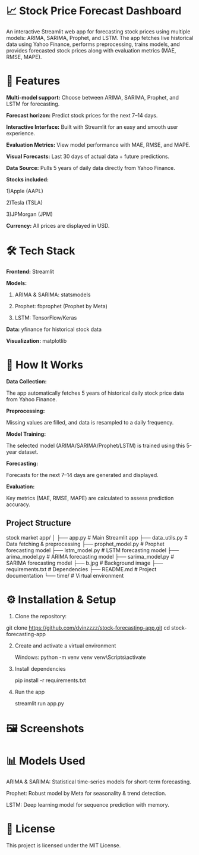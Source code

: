 # 📈 Stock Price Forecast Dashboard
An interactive Streamlit web app for forecasting stock prices using multiple models: ARIMA, SARIMA, Prophet, and LSTM.
The app fetches live historical data using Yahoo Finance, performs preprocessing, trains models, and provides forecasted stock prices along with evaluation metrics (MAE, RMSE, MAPE).

# 🚀 Features
**Multi-model support:** Choose between ARIMA, SARIMA, Prophet, and LSTM for forecasting.

**Forecast horizon:** Predict stock prices for the next 7–14 days.

**Interactive Interface:** Built with Streamlit for an easy and smooth user experience.

**Evaluation Metrics:** View model performance with MAE, RMSE, and MAPE.

**Visual Forecasts:** Last 30 days of actual data + future predictions.

**Data Source:** Pulls 5 years of daily data directly from Yahoo Finance.

**Stocks included:**

1)Apple (AAPL)

2)Tesla (TSLA)

3)JPMorgan (JPM)

**Currency:** All prices are displayed in USD.

# 🛠️ Tech Stack
**Frontend:** Streamlit

**Models:**

1) ARIMA & SARIMA: statsmodels

2) Prophet: fbprophet (Prophet by Meta)

3) LSTM: TensorFlow/Keras

**Data:** yfinance for historical stock data

**Visualization:** matplotlib

# 🔄 How It Works
**Data Collection:**

The app automatically fetches 5 years of historical daily stock price data from Yahoo Finance.

**Preprocessing:**

Missing values are filled, and data is resampled to a daily frequency.

**Model Training:**

The selected model (ARIMA/SARIMA/Prophet/LSTM) is trained using this 5-year dataset.

**Forecasting:**

Forecasts for the next 7–14 days are generated and displayed.

**Evaluation:**

Key metrics (MAE, RMSE, MAPE) are calculated to assess prediction accuracy.


## Project Structure

stock market app/
│
├── app.py # Main Streamlit app
├── data_utils.py # Data fetching & preprocessing
├── prophet_model.py # Prophet forecasting model
├── lstm_model.py # LSTM forecasting model
├── arima_model.py # ARIMA forecasting model
├── sarima_model.py # SARIMA forecasting model
├── b.jpg # Background image
├── requirements.txt # Dependencies
├── README.md # Project documentation
└── time/ # Virtual environment






# ⚙️ Installation & Setup
1) Clone the repository:

 git clone https://github.com/dvinzzzz/stock-forecasting-app.git
 cd stock-forecasting-app

2) Create and activate a virtual environment

    Windows:
   python -m venv venv
   venv\Scripts\activate
   
3) Install dependencies

   pip install -r requirements.txt
   
4) Run the app

   streamlit run app.py
   
# 🖼️ Screenshots






# 📊 Models Used
ARIMA & SARIMA: Statistical time-series models for short-term forecasting.

Prophet: Robust model by Meta for seasonality & trend detection.

LSTM: Deep learning model for sequence prediction with memory.

# 📄 License
This project is licensed under the MIT License.






